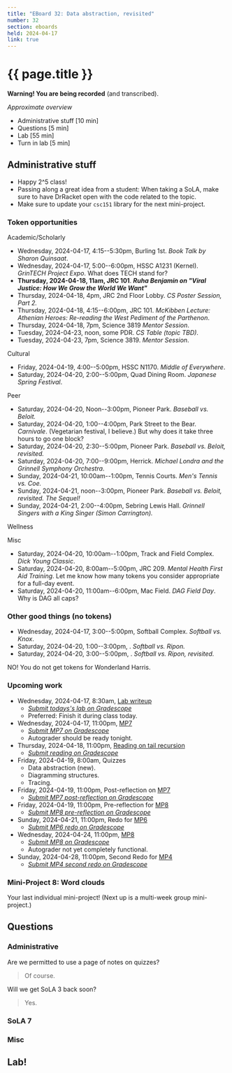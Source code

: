 ```yaml
---
title: "EBoard 32: Data abstraction, revisited"
number: 32
section: eboards
held: 2024-04-17
link: true
---
```

# {{ page.title }}

**Warning! You are being recorded** (and transcribed). 

_Approximate overview_

* Administrative stuff [10 min]
* Questions [5 min]
* Lab [55 min]
* Turn in lab [5 min]

Administrative stuff
--------------------

* Happy 2^5 class!
* Passing along a great idea from a student: When taking a SoLA, make
  sure to have DrRacket open with the code related to the topic.
* Make sure to update your `csc151` library for the next mini-project.

### Token opportunities

Academic/Scholarly

* Wednesday, 2024-04-17, 4:15--5:30pm, Burling 1st.
  _Book Talk by Sharon Quinsaat_.
* Wednesday, 2024-04-17, 5:00--6:00pm, HSSC A1231 (Kernel).
  _GrinTECH Project Expo_.  What does TECH stand for?
* **Thursday, 2024-04-18, 11am, JRC 101**.
  **_Ruha Benjamin on "Viral Justice: How We Grow the World We Want"_**
* Thursday, 2024-04-18, 4pm, JRC 2nd Floor Lobby.
  _CS Poster Session, Part 2._
* Thursday, 2024-04-18, 4:15--6:00pm, JRC 101.
  _McKibben Lecture: Athenian Heroes: Re-reading the West Pediment of the Parthenon_.
* Thursday, 2024-04-18, 7pm, Science 3819
  _Mentor Session_.
* Tuesday, 2024-04-23, noon, some PDR.
  _CS Table (topic TBD)_.
* Tuesday, 2024-04-23, 7pm, Science 3819.
  _Mentor Session_.

Cultural

* Friday, 2024-04-19, 4:00--5:00pm, HSSC N1170.
  _Middle of Everywhere_. 
* Saturday, 2024-04-20, 2:00--5:00pm, Quad Dining Room.
  _Japanese Spring Festival_.

Peer

* Saturday, 2024-04-20, Noon--3:00pm, Pioneer Park.
  _Baseball vs. Beloit._
* Saturday, 2024-04-20, 1:00--4:00pm, Park Street to the Bear.
  _Carnivale_. (Vegetarian festival, I believe.)
  But why does it take three hours to go one block?
* Saturday, 2024-04-20, 2:30--5:00pm, Pioneer Park.
  _Baseball vs. Beloit, revisited._
* Saturday, 2024-04-20, 7:00--9:00pm, Herrick.
  _Michael Londra and the Grinnell Symphony Orchestra_.
* Sunday, 2024-04-21, 10:00am--1:00pm, Tennis Courts.
  _Men's Tennis vs. Coe._
* Sunday, 2024-04-21, noon--3:00pm, Pioneer Park.
  _Baseball vs. Beloit, revisited. The Sequel!_
* Sunday, 2024-04-21, 2:00--4:00pm, Sebring Lewis Hall.
  _Grinnell Singers with a King Singer (Simon Carrington)._

Wellness

Misc

* Saturday, 2024-04-20, 10:00am--1:00pm, Track and Field Complex.
  _Dick Young Classic_.
* Saturday, 2024-04-20, 8:00am--5:00pm, JRC 209.
  _Mental Health First Aid Training_. Let me know how many tokens you
  consider appropriate for a full-day event.
* Saturday, 2024-04-20, 11:00am--6:00pm, Mac Field.
  _DAG Field Day_. Why is DAG all caps?

### Other good things (no tokens)

* Wednesday, 2024-04-17, 3:00--5:00pm, Softball Complex.
  _Softball vs. Knox_.
* Saturday, 2024-04-20, 1:00--3:00pm, .
  _Softball vs. Ripon._
* Saturday, 2024-04-20, 3:00--5:00pm, .
  _Softball vs. Ripon, revisited._

NO! You do not get tokens for Wonderland Harris.

### Upcoming work

* Wednesday, 2024-04-17, 8:30am, [Lab writeup](../labs/data-abstraction)
    * [_Submit todays's lab on Gradescope_](https://www.gradescope.com/courses/690100/assignments/4353282)
    * Preferred: Finish it during class today.
* Wednesday, 2024-04-17, 11:00pm, [MP7](../mps/mp07)
    * [_Submit MP7 on Gradescope_](https://www.gradescope.com/courses/690100/assignments/4348423)
    * Autograder should be ready tonight.
* Thursday, 2024-04-18, 11:00pm, [Reading on tail recursion](../readings/tail-recursion)
    * [_Submit reading on Gradescope_](https://www.gradescope.com/courses/690100/assignments/4371691)
* Friday, 2024-04-19, 8:00am, Quizzes
    * Data abstraction (new).
    * Diagramming structures.
    * Tracing.
* Friday, 2024-04-19, 11:00pm, Post-reflection on [MP7](../mps/mp07)
    * [_Submit MP7 post-reflection on Gradescope_](https://www.gradescope.com/courses/690100/assignments/4330330)
* Friday, 2024-04-19, 11:00pm, Pre-reflection for [MP8](../mps/mp08)
    * [_Submit MP8 pre-reflection on Gradescope_](https://www.gradescope.com/courses/690100/assignments/4371687)
* Sunday, 2024-04-21, 11:00pm, Redo for [MP6](../mps/mp06)
    * [_Submit MP6 redo on Gradescope_](https://www.gradescope.com/courses/690100/assignments/4348422)
* Wednesday, 2024-04-24, 11:00pm, [MP8](../mps/mp08)
    * [_Submit MP8 on Gradescope_](https://www.gradescope.com/courses/690100/assignments/4371686)
    * Autograder not yet completely functional.
* Sunday, 2024-04-28, 11:00pm, Second Redo for [MP4](../mps/mp04)
    * [_Submit MP4 second redo on Gradescope_](https://www.gradescope.com/courses/690100/assignments/4367977)

### Mini-Project 8: Word clouds 

Your last individual mini-project! (Next up is a multi-week group mini-project.)

Questions
---------

### Administrative

Are we permitted to use a page of notes on quizzes?

> Of course.

Will we get SoLA 3 back soon?

> Yes. 

### SoLA 7

### Misc

Lab!
----


